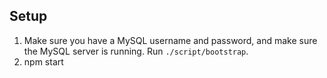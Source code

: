 ## Setup
1. Make sure you have a MySQL username and password, and make sure the MySQL server is running. Run ```./script/bootstrap```.
2. npm start
